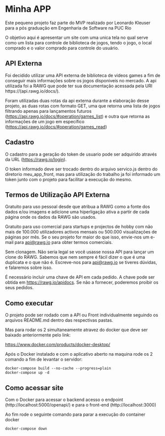# Minha APP

Este pequeno projeto faz parte do MVP realizado por Leonardo Kleuser para a pós graduação em Engenharia de Software na PUC Rio

O objetivo aqui é apresentar um site com uma unica tela no qual serve como um lista para controle de biblioteca de jogos, tendo o jogo, o local comprado e o valor comprado para controle do usuário.


## API Externa 

Foi decidido utilizar uma API externa de biblioteca de videos games a fim de conseguir mais informações sobre os jogos disponiveis no mercado. A api utilizada foi a RAWG  que pode ter sua documentação acessada pela URl https://(api.rawg.io/docs/).

Foram utilizadas duas rotas da api externa durante a elaboração desse projeto, as duas rotas com formato GET, uma que retorna uma lista de jogos filtrando apenas para lançamentos futuros (https://api.rawg.io/docs/#operation/games_list) e outra que retorna as informações de um jogo em específico (https://api.rawg.io/docs/#operation/games_read)

## Cadastro

O cadastro para a geração do token de usuario pode ser adquirido através da URL (https://rawg.io/login).

O token informado deve ser trocado dentro do arquivo servico.js dentro do diretorio meu_app_front, mas para utilização do trabalho ja foi informado um token junto com o projeto para facilitar a execução do mesmo.

## Termos de Utilização API Externa

Gratuito para uso pessoal desde que atribua a RAWG como a fonte dos dados e/ou imagens e adicione uma hiperligação ativa a partir de cada página onde os dados da RAWG são usados.

Gratuito para uso comercial para startups e projectos de hobby com não mais de 100.000 utilizadores activos mensais ou 500.000 visualizações de páginas por mês. Se o seu projeto for maior do que isso, envie-nos um e-mail para api@rawg.io para obter termos comerciais.

Sem clonagem. Não seria legal se você usasse nossa API para lançar um clone do RAWG. Sabemos que nem sempre é fácil dizer o que é uma duplicata e o que não é. Escreve-nos para api@rawg.io se tiveres dúvidas, e falaremos sobre isso.

É necessário incluir uma chave de API em cada pedido. A chave pode ser obtida em https://rawg.io/apidocs. Se não a fornecer, poderemos proibir os seus pedidos.

## Como executar

O projeto pode ser rodado com a API ou Front individualmente seguindo os arquivos README.md dentro das respectivas pastas.

Mas para rodar os 2 simultaneamente atravez do docker que deve ser baixado anteriormente pelo link:

https://www.docker.com/products/docker-desktop/

Após o Docker instalado e com o aplicativo aberto na maquina rode os 2 comando a fim de levantar o servidor:

```
docker-compose build --no-cache --progress=plain
docker-compose up -d
```


## Como acessar site 

Com o Docker para acessar o backend acesso o endpoint (http://localhost:5000/openapi/) e para o front-end (http://localhost:3000)


Ao fim rode o seguinte comando para parar a execução do container docker 

```
docker-compose down
```